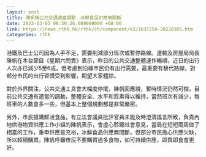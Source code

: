 ```yaml
---
layout: post
title: 陳帆稱公共交通適當調動　冰鮮食品供應無間斷
date: 2022-03-05 08:59:26.000000000 +08:00
link: https://news.rthk.hk/rthk/ch/component/k2/1637254-20220305.htm
categories: rthk
---
```


港鐵及巴士公司因為人手不足，需要削減部分班次或暫停路線。運輸及房屋局局長陳帆在本台節目《星期六問責》表示，昨日的公共交通整體運作暢順，近日的出行人次亦已減少5至6成，但考慮到沿線市民仍有出行需要，最重要有替代路線，對部分市民的出行習慣受到影響，期望大家體諒。

對於外界關注，公共交通工具會大幅度停擺，陳帆回應說，暫時情況仍然可控，目前公共交通有適當的調動，整體安全、水平和質素得以維持，當然班次有減少，每班車的人數會多一些，但基本上整個規劃都是非常嚴密。

另外，市民搶購鮮活食品，有立法會議員批評官員未能及時澄清謠言所致，負責內地供港物資供應工作小組的陳帆表示，會虛心聆聽社會意見，當局在短短兩周做了相當的工作，重申供應是充裕，冰鮮食品供應無間斷，但部分市民擔心供應欠缺，所以超額購買。陳帆呼籲市民不要購買過多食物，如可持續供應，即買即食會更好。
